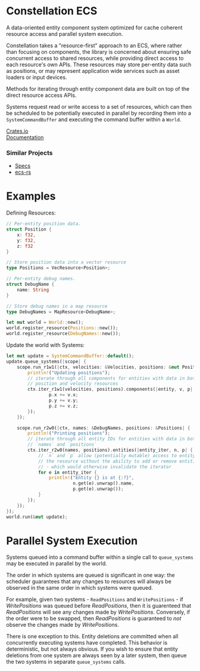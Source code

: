 # Constellation ECS

A data-oriented entity component system optimized for cache coherent resource access
and parallel system execution.

Constellation takes a "resource-first" approach to an ECS, where rather than focusing on 
components, the library is concerned about ensuring safe concurrent access to shared resources,
while providing direct access to each resource's own APIs. These resources may store per-entity
data such as positions, or may represent application wide services such as asset loaders
or input devices.

Methods for iterating through entity component data are built on top of the direct resource
access APIs.

Systems request read or write access to a set of resources, which can then be scheduled to
be potentially executed in parallel by recording them into a `SystemCommandBuffer` and
executing the command buffer within a `World`.

[Crates.io](https://crates.io/crates/constellation)  
[Documentation](https://docs.rs/constellation)

### Similar Projects
* [Specs](https://github.com/slide-rs/specs)
* [ecs-rs](https://github.com/HeroesGrave/ecs-rs)

# Examples

Defining Resources:

```rust
// Per-entity position data.
struct Position {
    x: f32,
    y: f32,
    z: f32
}

// Store position data into a vector resource
type Positions = VecResource<Position>;

// Per-entity debug names.
struct DebugName {
    name: String
}

// Store debug names in a map resource
type DebugNames = MapResource<DebugName>;

let mut world = World::new();
world.register_resource(Positions::new());
world.register_resource(DebugNames::new());
```

Update the world with Systems:

```rust
let mut update = SystemCommandBuffer::default();
update.queue_systems(|scope| {
    scope.run_r1w1(|ctx, velocities: &Velocities, positions: &mut Positions| {
        println!("Updating positions");
        // iterate through all components for entities with data in both
        // position and velocity resources
        ctx.iter_r1w1(velocities, positions).components(|entity, v, p| {
                p.x += v.x;
                p.y += v.y;
                p.z += v.z;
        });
    });

    scope.run_r2w0(|ctx, names: &DebugNames, positions: &Positions| {
        println!("Printing positions");
        // iterate through all entity IDs for entities with data in both
        // `names` and `positions`
        ctx.iter_r2w0(names, positions).entities(|entity_iter, n, p| {
            // `n` and `p` allow (potentially mutable) access to entity data inside
            // the resource without the ability to add or remove entities from the resource
            // - which would otherwise invalidate the iterator
            for e in entity_iter {
                println!("Entity {} is at {:?}",
                         n.get(e).unwrap().name,
                         p.get(e).unwrap());
            }
        });
    });
});
world.run(&mut update);
```

# Parallel System Execution

Systems queued into a command buffer within a single call to `queue_systems` may be executed
in parallel by the world.

The order in which systems are queued is significant in one way: the scheduler guarantees that
any changes to resources will always be observed in the same order in which systems were
queued.

For example, given two systems - `ReadPositions` and `WritePositions` - if *WritePositions* was
queued before *ReadPositions*, then it is guarenteed that *ReadPositions* will see any changes
made by *WritePositions*. Conversely, if the order were to be swapped, then *ReadPositions*
is guaranteed to *not* observe the changes made by *WritePositions*.

There is one exception to this. Entity deletions are committed when all concurrently executing
systems have completed. This behavior is deterministic, but not always obvious. If you wish to
ensure that entity deletions from one system are always seen by a later system, then queue
the two systems in separate `queue_systems` calls.

